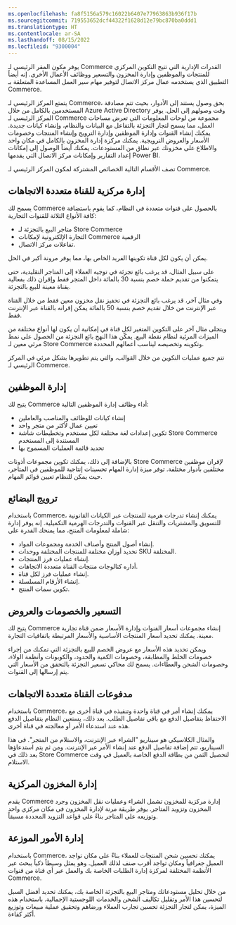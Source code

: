 ```yaml
---
ms.openlocfilehash: fa8f5156a579c16022b6407e77963863b936f17b
ms.sourcegitcommit: 719553652dcf44322f1628d12e79bc870ba0ddd1
ms.translationtype: HT
ms.contentlocale: ar-SA
ms.lasthandoff: 08/15/2022
ms.locfileid: "9300004"
---
```

يوفر مكون المقر الرئيسي لـ Commerce القدرات الإدارية التي تتيح التكوين المركزي للمنتجات والموظفين وإدارة المخزون والتسعير ووظائف الأعمال الأخرى. إنه أيضاً التطبيق الذي يستخدمه عمال مركز الاتصال لتوفير مهام سير العمل المساعدة المتعلقة بـ Commerce. 

يتمتع المركز الرئيسي لـ Commerce، بحق وصول يستند إلى الأدوار، بحيث تتم مصادقة المستخدمين بالكامل من خلال Azure Active Directory وقت وصولهم إلى الحل. يوفر المركز الرئيسي لـ Commerce مجموعة من لوحات المعلومات التي تعرض مساحات العمل، مما يسمح لتجار التجزئة بالتفاعل مع البيانات والنظام، وإنشاء كيانات جديدة. يمكنك إنشاء القنوات وإدارة الموظفين وإدارة الترويج وإنشاء المنتجات وخصومات الأسعار والعروض الترويجية. يمكنك مركزة إدارة المخزون بالكامل في مكان واحد والاطلاع على مخزونك عبر نطاق من المستودعات. يمكنك أيضاً الوصول إلى إمكانات إعداد التقارير وإمكانات مركز الاتصال التي يقدمها Power BI. 

تصف الأقسام التالية الخصائص المشتركة لمكون المركز الرئيسي لـ Commerce.

## <a name="centralized-omnichannel-management"></a>إدارة مركزية للقناة متعددة الاتجاهات

يسمح لك Commerce بالحصول على قنوات متعددة في النظام، كما يقوم باستضافة كافة الأنواع الثلاثة للقنوات التجارية: 

- متاجر البيع بالتجزئة لـ Store Commerce
- التجارة الإلكترونية لإمكانات Commerce الرقمية
- تفاعلات مركز الاتصال. 
 
يمكن أن يكون لكل قناة تكوينها الفريد الخاص بها، مما يوفر مرونة أكبر في الحل. 

على سبيل المثال، قد يرغب بائع تجزئة في توجيه العملاء إلى المتاجر التقليدية، حتى يتمكنوا من تقديم حملة خصم بنسبة 30 بالمائة داخل المتجر فقط وإقران ذلك بفعالية بقناة معينة للبيع بالتجزئة. 

وفي مثال آخر، قد يرغب بائع التجزئة في تحفيز نقل مخزون معين فقط من خلال القناة عبر الإنترنت من خلال تقديم خصم بنسبة 50 بالمائة يمكن إقرانه بالقناة عبر الإنترنت فقط.

ويتجلى مثال آخر على التكوين المتغير لكل قناة في إمكانية أن يكون لها أنواع مختلفة من الميزات المرئية لنظام نقطة البيع. يمكّن هذا النهج بائع التجزئة من الحصول على نمط مرئي معين لـ Store Commerce وتكوينه وتخصيصه ليناسب أعمالهم المحددة. 

تتم جميع عمليات التكوين من خلال القوالب، والتي يتم تطويرها بشكل مرئي في المركز الرئيسي لـ Commerce‬.

## <a name="employee-management"></a>إدارة الموظفين

يتيح لك Commerce أداء وظائف إدارة الموظفين التالية:
 
- إنشاء كيانات للوظائف والمناصب والعاملين
- تعيين عمال لأكثر من متجر واحد
- تكوين إعدادات لغة مختلفة لكل مستخدم وتخطيطات شاشة Store Commerce المستندة إلى المستخدم
- تحديد قائمة العمليات المسموح بها

بالإضافة إلى ذلك، يمكنك تكوين مجموعات أذونات Store Commerce لإقران موظفين مختلفين بأدوار مختلفة. توفر ميزة إدارة المهام تحسينات إنتاجية للموظفين في المتاجر، حيث يمكن للنظام تعيين قوائم المهام. 
 
## <a name="merchandising"></a>ترويج البضائع
باستخدام Commerce، يمكنك إنشاء تدرجات هرمية للمنتجات عبر الكيانات القانونية للتسويق والمشتريات والتنقل عبر القنوات والتدرجات الهرمية التكميلية. إنه يوفر إدارة شاملة لمعلومات المنتج، مما يمنحك القدرة على: 

- إنشاء أصول المنتج وأصناف الخدمة ومجموعات المواد.
- تحديد أوزان مختلفة للمنتجات المختلفة ووحدات SKU المختلفة.
- إنشاء عمليات فرز المنتجات.
- أداره كتالوجات منتجات القناة متعددة الاتجاهات. 
- إنشاء عمليات فرز لكل قناة. 
- إنشاء الأرقام المسلسلة. 
- تكوين سمات المنتج. 

## <a name="pricing-discounts-and-promotions"></a>التسعير والخصومات والعروض
يتيح لك Commerce إنشاء مجموعات أسعار القنوات وإدارة الأسعار ضمن قناة تجارية معينة. يمكنك تحديد أسعار المنتجات الأساسية والأسعار المرتبطة باتفاقيات التجارة. 

ويمكن تحديد هذه الأسعار مع عروض الخصم للبيع بالتجزئة التي تمكنك من إجراء خصومات الخلط والمطابقة، وخصومات الكمية والحدود، والكوبونات وأنظمة الولاء، وخصومات الشحن والعطاءات. يسمح لك محاكي تسعير التجزئة بالتحقق من الأسعار التي يتم إرسالها إلى القنوات.

## <a name="omnichannel-payments"></a>مدفوعات القناة متعددة الاتجاهات 
باستخدام Commerce، يمكنك إنشاء أمر في قناة واحدة وتنفيذه في قناة أخرى مع الاحتفاظ بتفاصيل الدفع مع باقي تفاصيل الطلب. بعد ذلك، يستعين النظام بتفاصيل الدفع هذه عند استدعاء الأمر أو معالجته في قناة أخرى. 

والمثال الكلاسيكي هو سيناريو "الشراء عبر الإنترنت، والاستلام من المتجر". في هذا السيناريو، تتم إضافة تفاصيل الدفع عند إنشاء الأمر عبر الإنترنت. ومن ثم يتم استدعاؤها بعد ذلك في Store Commerce لتحصيل الثمن من بطاقة الدفع الخاصة بالعميل في وقت الاستلام.

## <a name="centralized-inventory-management"></a>إدارة المخزون المركزية 
يقدم Commerce إدارة مركزية للمخزون تشمل الشراء وعمليات نقل المخزون وجرد المخزون وتزويد المتاجر. يوفر طريقة مرنة لإدارة المخزون في مكان مركزي واحد وتوزيعه على المتاجر بناءً على قواعد التزويد المحددة مسبقاً.
 
## <a name="distributed-order-management"></a>إدارة الأمور الموزعة
باستخدام Commerce، يمكنك تحسين شحن المنتجات للعملاء بناءً على مكان تواجد العميل جغرافياً ومكان تواجد أقرب صنف لذلك العميل. وهو يمثل وسيطاً ذكياً يبحث عبر الأنظمة المختلفة لمركزة إدارة الطلبات الخاصة بك والعمل عبر أي قناة من قنوات Commerce. 

من خلال تحليل مستودعاتك ومتاجر البيع بالتجزئة الخاصة بك، يمكنك تحديد أفضل السبل لتحسين هذا الأمر وتقليل تكاليف الشحن والخدمات اللوجستية الإجمالية. باستخدام هذه الميزة، يمكن لتجار التجزئة تحسين تجارب العملاء ورضاهم وتحقيق عملية مبيعات وتوزيع أكثر كفاءة. 

